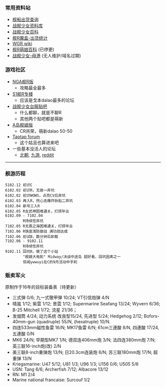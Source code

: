 ### 常用资料站

* [舰船出货查询][1]
* [战舰少女资料库][3]
* [战舰少女百科][4]
* [舰R魔盒-出货统计][9]
* [WGR wiki][11]
* [舰R萌娘百科][5] (已停更)
* [战舰少女-母港][2] (无人维护/域名过期)

### 游戏社区

* [NGA舰R版][6]
    - 攻略最全最多
* [S1舰R专楼][7]
    - 应该是戈本dalao最多的论坛
* [战舰少女台服贴吧][8]
    - 什么都聊，就是不聊R
    - 其他两个贴吧都是萌新
* [A岛舰娘版][10]
    - CR共荣，萌新dalao 50-50
* [Taptap forum][14]
    - 这个姑且也算进来吧
* 一些基本没活人的论坛
    - [北朝][12], [九游][15], [reddit][13]

[15]: http://bbs.9game.cn/forum-3319-1.html

---

### 舰游历程

```
5102.12 初识C
6102.02 初识R，无故一弃坑
6102.02 初识WOWS，点亮CV后弃坑
6102.03 再入R，然心态爆炸拆船二弃坑
6102.04 新号三入R
6102.05 R女武神困难通关，打捞毕业
6102.09 - 7102.04 
        R持续性弃坑
7102.05 R无畏之海困难通关，打捞毕业
7102.06 R铁底湾防御战 满功勋达成
7102.06 初试B，数分钟后卸载
7102.06 - 9102.11 
        R持续性弃坑
9102.11 回坑R，做了这个小站
        "舰娘大电影" Midway/决战中途岛 超好看，回坑因素之一
        惊闻ywwuyi在C的9月活动中手刹
```

### 贩卖军火

原制作于16年的目标装备表（待更新）

- 三式弾 0/6; 九一式徹甲弾 10/24; VT引信炮弹 4/N
- 晴嵐 1/12; 紫雲 1/12; 景雲 1/12; Supermarine Seafang 13/24; Wyvern 6/36; B-25 Mitchell 1/72; 流星 21/36； 
- 发烟筒 4/24; 动力系统 改良型15/24, 先进型 5/24; Hedgehog 2/12; Bofors-40mm-gun (quadruple) 55/N, (hexatruple) 10/N.
- 四连533mm磁性鱼雷 16/N; MK17鱼雷 6/N; 61cm三連酸 8/N, 四連酸 17/24, 五連酸 0/N
- MK6 24/N; 早期型MK7 1/N; 德双连406mm炮 3/N; 法四连380mm炮 7/N; 英三联16-inch炮(改) 2/N
- 美三联8-inch重弹炮 13/N; 日20.3cm连装炮 6/N; 苏三联180mm炮 17/N; 超重弹 13/N
- Kriegsmarine: U47 5/12; U81 1/3; U96 1/3; U156 0/6; U505 5/6
- USN: Tang 6/6; Archerfish 7/12; Albacore 13/12
- RN: M1 2/4
- Marine national francaise: Surcouf 1/2


[1]: http://www.jianrmod.cn/index.html
[2]: https://hp.twintails.xyz/
[3]: http://js.ntwikis.com/
[4]: https://www.zjsnrwiki.com/wiki/%E9%A6%96%E9%A1%B5
[5]: https://zh.moegirl.org/%E6%88%98%E8%88%B0%E5%B0%91%E5%A5%B3
[6]: http://bbs.ngacn.cc/thread.php?fid=-149110
[7]: http://bbs.saraba1st.com/2b/thread-1065797-1-1.html
[8]: https://wapp.baidu.com/mo/q/f?kw=%E6%88%98%E8%88%B0%E5%B0%91%E5%A5%B3%E5%8F%B0%E6%9C%8D&ie=utf-8
[9]: http://www.jianrmod.cn
[10]: https://adnmb2.com/f/%E8%88%B0%E5%A8%98
[11]: https://warship-girls.fandom.com/wiki/Warship_Girls_Wiki
[12]: https://bbs.northdy.com/forum-103-1.html
[13]: https://www.reddit.com/r/WarshipGirls/
[14]: https://www.taptap.com/app/3378/topic